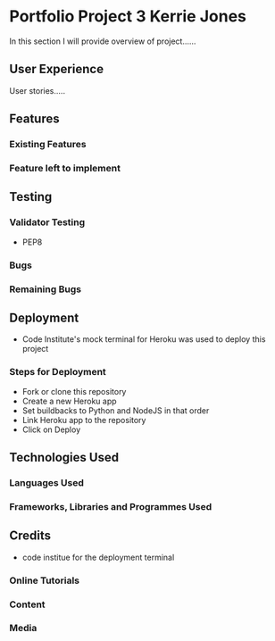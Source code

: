 # Portfolio Project 3 Kerrie Jones

In this section I will provide overview of project......

## User Experience
User stories.....

## Features
### Existing Features
### Feature left to implement

## Testing

### Validator Testing
* PEP8 
### Bugs
### Remaining Bugs

## Deployment
* Code Institute's mock terminal for Heroku was used to deploy this project
### Steps for Deployment
* Fork or clone this repository
* Create a new Heroku app
* Set buildbacks to Python and NodeJS in that order 
* Link Heroku app to the repository
* Click on Deploy

## Technologies Used
### Languages Used
### Frameworks, Libraries and Programmes Used


## Credits
* code institue for the deployment terminal

### Online Tutorials

### Content

### Media